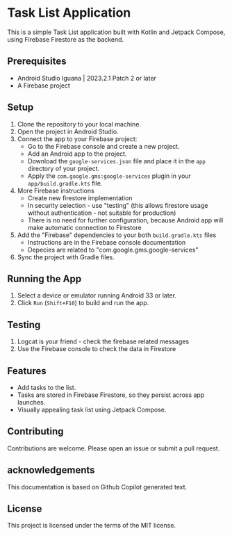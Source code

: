 # Task List Application

This is a simple Task List application built with Kotlin and Jetpack Compose, using Firebase Firestore as the backend.

## Prerequisites

- Android Studio Iguana | 2023.2.1 Patch 2 or later
- A Firebase project

## Setup

1. Clone the repository to your local machine.
2. Open the project in Android Studio.
3. Connect the app to your Firebase project:
    - Go to the Firebase console and create a new project.
    - Add an Android app to the project.
    - Download the `google-services.json` file and place it in the `app` directory of your project.
    - Apply the `com.google.gms:google-services` plugin in your `app/build.gradle.kts` file.
4. More Firebase instructions
    - Create new firestore implementation
    - In security selection - use "testing" (this allows firestore usage without authentication - not suitable for production)
    - There is no need for further configuration, because Android app will make automatic connection to Firestore
5. Add the "Firebase" dependencies to your both `build.gradle.kts` files
    - Instructions are in the Firebase console documentation
    - Depecies are related to "com.google.gms.google-services"
4. Sync the project with Gradle files.

## Running the App

1. Select a device or emulator running Android 33 or later.
2. Click `Run` (`Shift+F10`) to build and run the app.

## Testing
1. Logcat is your friend - check the firebase related messages
2. Use the Firebase console to check the data in Firestore

## Features

- Add tasks to the list.
- Tasks are stored in Firebase Firestore, so they persist across app launches.
- Visually appealing task list using Jetpack Compose.

## Contributing

Contributions are welcome. Please open an issue or submit a pull request.


## acknowledgements
This documentation is based on Github Copilot generated text.

## License

This project is licensed under the terms of the MIT license.